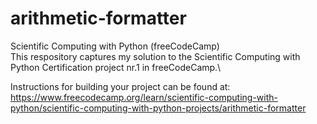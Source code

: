 # arithmetic-formatter
Scientific Computing with Python (freeCodeCamp)\
This respository captures my solution to the Scientific Computing with Python Certification project nr.1 in freeCodeCamp.\

Instructions for building your project can be found at:\
https://www.freecodecamp.org/learn/scientific-computing-with-python/scientific-computing-with-python-projects/arithmetic-formatter
